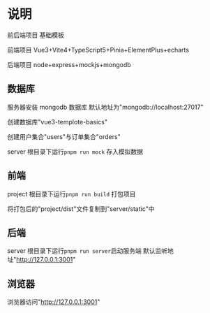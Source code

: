 # 说明

前后端项目 基础模板

前端项目 Vue3+Vite4+TypeScript5+Pinia+ElementPlus+echarts

后端项目 node+express+mockjs+mongodb

## 数据库

服务器安装 mongodb 数据库 默认地址为"mongodb://localhost:27017"

创建数据库"vue3-templote-basics"

创建用户集合"users"与订单集合"orders"

server 根目录下运行`pnpm run mock` 存入模拟数据

## 前端

project 根目录下运行`pnpm run build` 打包项目

将打包后的"project/dist"文件复制到"server/static"中

## 后端

server 根目录下运行`pnpm run server`启动服务端 默认监听地址"http://127.0.0.1:3001"

## 浏览器

浏览器访问"http://127.0.0.1:3001"
